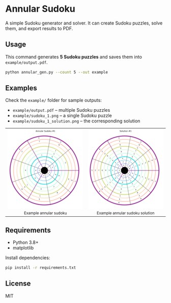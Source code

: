 # Annular Sudoku

A simple Sudoku generator and solver. It can create Sudoku puzzles, solve them, and export results to PDF.

## Usage
This command generates **5 Sudoku puzzles** and saves them into `example/output.pdf`.

```bash
python annular_gen.py --count 5 --out example
```


## Examples

Check the `example/` folder for sample outputs:

* `example/output.pdf` – multiple Sudoku puzzles
* `example/sudoku_1.png` – a single Sudoku puzzle
* `example/sudoku_1_solution.png` – the corresponding solution

<table align="center">
  <tr>
    <td align="center">
      <img src="examples/annular_1.png" alt="Annular puzzle" width="300" /><br/>
      <small>Example annular sudoku</small>
    </td>
    <td align="center">
      <img src="examples/annular_1_solution.png" alt="Annular solution" width="300" /><br/>
      <small>Example annular sudoku solution</small>
    </td>
  </tr>
</table>



## Requirements

* Python 3.8+
* matplotlib

Install dependencies:

```bash
pip install -r requirements.txt
```

## License

MIT
